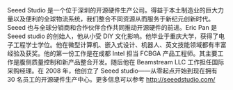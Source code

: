 Seeed Studio 是一个位于深圳的开源硬件生产公司。得益于本土制造业的巨大力量以及便利的全球物流系统，我们整合不同资源从而服务于新纪元创新时代。Seeed 也与全球分销商和合作伙伴合作共同推动开源硬件的前进。Eric Pan 是 Seeed studio 的创始人，他从小受 DIY 文化影响。他毕业于重庆大学，获得了电子工程学士学位。他在微型计算机、嵌入式设计、机器人、英文技能领域都有丰富经验及获奖。他的第一份工作是在成都 Intel 担当 FCBGA 产品工程师。其主要工作是腹侧质量控制和新产品整合开发。随后他在 Beamstream LLC 工作担任国际采购经理。在 2008 年，他创立了 Seeed studio——从零起点开始到现在拥有 30 名员工的开源硬件生产中心。更多信息可以参考 <http://seeedstudio.com/>